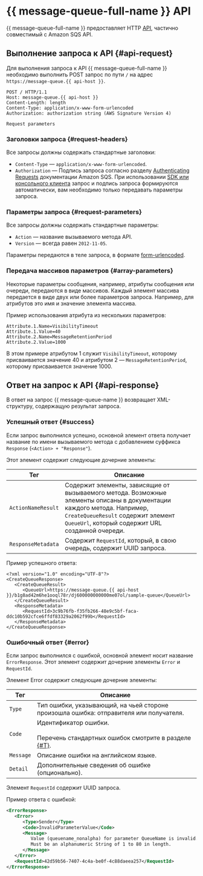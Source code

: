 # {{ message-queue-full-name }} API

{{ message-queue-full-name }} предоставляет HTTP [API](../../glossary/rest-api.md), частично совместимый с Amazon SQS API.

## Выполнение запроса к API {#api-request}

Для выполнения запроса к API {{ message-queue-full-name }} необходимо выполнить POST запрос по пути `/` на адрес `https://message-queue.{{ api-host }}`.

```
POST / HTTP/1.1
Host: message-queue.{{ api-host }}
Content-Length: length
Content-Type: application/x-www-form-urlencoded
Authorization: authorization string (AWS Signature Version 4)

Request parameters
```

### Заголовки запроса {#request-headers}

Все запросы должны содержать стандартные заголовки:

* `Content-Type` — `application/x-www-form-urlencoded`.
* `Authorization` — Подпись запроса согласно разделу [Authenticating Requests](https://docs.aws.amazon.com/AWSSimpleQueueService/latest/SQSDeveloperGuide/sqs-api-request-authentication.html) документации Amazon SQS. При использовании [SDK или консольного клиента](../instruments/index.md) запрос и подпись запроса формируются автоматически, вам необходимо только передавать параметры запроса.

### Параметры запроса {#request-parameters}

Все запросы должны содержать стандартные параметры:

* `Action` — название вызываемого метода API.
* `Version` — всегда равен `2012-11-05`.

Параметры передаются в теле запроса, в формате [form-urlencoded](https://en.wikipedia.org/wiki/Percent-encoding).

### Передача массивов параметров {#array-parameters}

Некоторые параметры сообщения, например, атрибуты сообщения или очереди, передаются в виде массивов. Каждый элемент массива передается в виде двух или более параметров запроса. Например, для атрибутов это имя и значение элемента массива.

Пример использования атрибута из нескольких параметров:

```
Attribute.1.Name=VisibilityTimeout
Attribute.1.Value=40
Attribute.2.Name=MessageRetentionPeriod
Attribute.2.Value=1000
```

В этом примере атрибутом 1 служит `VisibilityTimeout`, которому присваивается значение 40 и атрибутом 2 — `MessageRetentionPeriod`, которому присваивается значение 1000.

## Ответ на запрос к API {#api-response}

В ответ на запрос {{ message-queue-name }} возвращает XML-структуру, содержащую результат запроса.

### Успешный ответ {#success}

Если запрос выполнился успешно, основной элемент ответа получает название по имени вызываемого метода с добавлением суффикса `Response` (`<Action> + "Response"`).

Этот элемент содержит следующие дочерние элементы:

Тег | Описание
----- | -----
`ActionNameResult` | Содержит элементы, зависящие от вызываемого метода. Возможные элементы описаны в документации каждого метода. Например, `CreateQueueResult` содержит элемент `QueueUrl`, который содержит URL созданной очереди.
`ResponseMetadata` | Содержит `RequestId`, который, в свою очередь, содержит UUID запроса.

Пример успешного ответа:

```
<?xml version="1.0" encoding="UTF-8"?>
<CreateQueueResponse>
   <CreateQueueResult>
      <QueueUrl>https://message-queue.{{ api-host }}/b1g8ad42m6he1ooql78r/dj600000000000me07ol/sample-queue</QueueUrl>
   </CreateQueueResult>
   <ResponseMetadata>
      <RequestId>3c9b76fb-f35fb266-48e9c5bf-faca-ddc10b592cfce6ffdf83329a2062f99b</RequestId>
   </ResponseMetadata>
</CreateQueueResponse>
```

### Ошибочный ответ {#error}

Если запрос выполнился с ошибкой, основной элемент носит название `ErrorResponse`. Этот элемент содержит дочерние элементы `Error` и `RequestId`.

Элемент Error содержит следующие дочерние элементы:

Тег | Описание
----- | -----
`Type` | Тип ошибки, указывающий, на чьей стороне произошла ошибка: отправителя или получателя.
`Code` | Идентификатор ошибки.<br/><br/>Перечень стандартных ошибок смотрите в разделе [{#T}](common-errors.md).
`Message` | Описание ошибки на английском языке.
`Detail` | Дополнительные сведения об ошибке (опционально).

Элемент `RequestId` содержит UUID запроса.

Пример ответа с ошибкой:

```xml
<ErrorResponse>
   <Error>
      <Type>Sender</Type>
      <Code>InvalidParameterValue</Code>
      <Message>
         Value (queuename_nonalpha) for parameter QueueName is invalid.
         Must be an alphanumeric String of 1 to 80 in length.
      </Message>
   </Error>
   <RequestId>42d59b56-7407-4c4a-be0f-4c88daeea257</RequestId>
</ErrorResponse>
```
